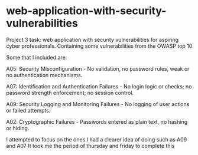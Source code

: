# web-application-with-security-vulnerabilities

Project 3 task: web application with security vulnerabilities for aspiring cyber professionals. Containing some vulnerabilities from the OWASP top 10

Some that I included are:

A05: Security Misconfiguration - No validation, no password rules, weak or no authentication mechanisms.

A07: Identification and Authentication Failures - No login logic or checks; no password strength enforcement; no session control.

A09: Security Logging and Monitoring Failures - No logging of user actions or failed attempts.

A02: Cryptographic Failures - Passwords entered as plain text, no hashing or hiding.



I attempted to focus on the ones I had a clearer idea of doing such as A09 and A07
It took me the period of thursday and friday to complete this
